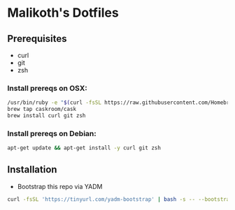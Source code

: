# Malikoth's Dotfiles

## Prerequisites
* curl
* git
* zsh

### Install prereqs on OSX:
```bash
/usr/bin/ruby -e "$(curl -fsSL https://raw.githubusercontent.com/Homebrew/install/master/install)"
brew tap caskroom/cask
brew install curl git zsh
```

### Install prereqs on Debian:

```bash
apt-get update && apt-get install -y curl git zsh
```

## Installation

* Bootstrap this repo via YADM

```bash
curl -fsSL 'https://tinyurl.com/yadm-bootstrap' | bash -s -- --bootstrap http://git.klr.blue/kyle/dotfiles.git
```
